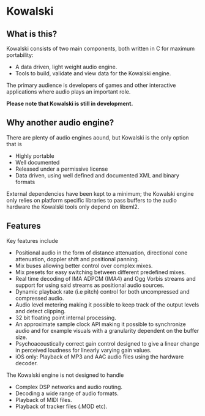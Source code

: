 Kowalski
========

What is this?
-------------

Kowalski consists of two main components, both written in C for maximum portability:
* A data driven, light weight audio engine.
* Tools to build, validate and view data for the Kowalski engine.

The primary audience is developers of games and other
interactive applications where audio plays an important role.

**Please note that Kowalski is still in development.** 

Why another audio engine?
-------------------------
There are plenty of audio engines aound, but Kowalski 
is the only option that is

* Highly portable
* Well documented
* Released under a permissive license
* Data driven, using well defined and documented XML and binary formats

External dependencies have been kept to a minimum; the Kowalski engine only relies
on platform specific libraries to pass buffers to the audio hardware the Kowalski tools
only depend on libxml2.

Features
--------
Key features include

* Positional audio in the form of distance attenuation, directional cone attenuation, doppler shift and positional panning.
* Mix buses allowing better control over complex mixes.
* Mix presets for easy switching between different predefined mixes.
* Real time decoding of IMA ADPCM (IMA4) and Ogg Vorbis streams and support for using said streams as positional audio sources.
* Dynamic playback rate (i.e pitch) control for both uncompressed and compressed audio.
* Audio level metering making it possible to keep track of the output levels and detect clipping.
* 32 bit floating point internal processing.
* An approximate sample clock API making it possible to synchronize audio and for example visuals with a granularity dependent on the buffer size.
* Psychoacoustically correct gain control designed to give a linear change in perceived loudness for linearly varying gain values.
* iOS only: Playback of MP3 and AAC audio files using the hardware decoder.

The Kowalski engine is not designed to handle

* Complex DSP networks and audio routing.
* Decoding a wide range of audio formats.
* Playback of MIDI files.
* Playback of tracker files (.MOD etc).


